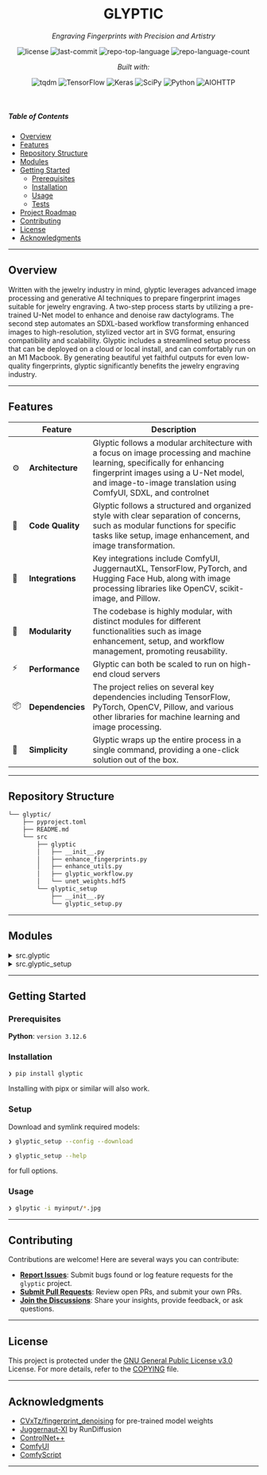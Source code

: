 <!-- <p align="center"> -->
<!--   <img src="ttt.png" width="60%" alt="TTT-logo"> -->
<!-- </p> -->
<p align="center">
    <h1 align="center">GLYPTIC</h1>
</p>
<p align="center">
    <em>Engraving Fingerprints with Precision and Artistry</em>
</p>
<p align="center">
	<img src="https://img.shields.io/github/license/tariks/glyptic?style=default&logo=opensourceinitiative&logoColor=white&color=0080ff" alt="license">
	<img src="https://img.shields.io/github/last-commit/tariks/glyptic?style=default&logo=git&logoColor=white&color=0080ff" alt="last-commit">
	<img src="https://img.shields.io/github/languages/top/tariks/glyptic?style=default&color=0080ff" alt="repo-top-language">
	<img src="https://img.shields.io/github/languages/count/tariks/glyptic?style=default&color=0080ff" alt="repo-language-count">
<p align="center">
		<em>Built with:</em>
</p>
<p align="center">
	<img src="https://img.shields.io/badge/tqdm-FFC107.svg?style=default&logo=tqdm&logoColor=black" alt="tqdm">
	<img src="https://img.shields.io/badge/TensorFlow-FF6F00.svg?style=default&logo=TensorFlow&logoColor=white" alt="TensorFlow">
	<img src="https://img.shields.io/badge/Keras-D00000.svg?style=default&logo=Keras&logoColor=white" alt="Keras">
	<img src="https://img.shields.io/badge/SciPy-8CAAE6.svg?style=default&logo=SciPy&logoColor=white" alt="SciPy">
	<img src="https://img.shields.io/badge/Python-3776AB.svg?style=default&logo=Python&logoColor=white" alt="Python">
	<img src="https://img.shields.io/badge/AIOHTTP-2C5BB4.svg?style=default&logo=AIOHTTP&logoColor=white" alt="AIOHTTP">
</p>

<br>

#####  Table of Contents

- [ Overview](#-overview)
- [ Features](#-features)
- [ Repository Structure](#-repository-structure)
- [ Modules](#-modules)
- [ Getting Started](#-getting-started)
    - [ Prerequisites](#-prerequisites)
    - [ Installation](#-installation)
    - [ Usage](#-usage)
    - [ Tests](#-tests)
- [ Project Roadmap](#-project-roadmap)
- [ Contributing](#-contributing)
- [ License](#-license)
- [ Acknowledgments](#-acknowledgments)

---

##  Overview

Written with the jewelry industry in mind, glyptic leverages advanced image processing and generative AI techniques to prepare fingerprint images suitable for jewelry engraving. A two-step process starts by utilizing a pre-trained U-Net model to enhance and denoise raw dactylograms. The second step automates an SDXL-based workflow transforming enhanced images to high-resolution, stylized vector art in SVG format, ensuring compatibility and scalability. Glyptic includes a streamlined setup process that can be deployed on a cloud or local install, and can comfortably run on an M1 Macbook. By generating beautiful yet faithful outputs for even low-quality fingerprints, glyptic significantly benefits the jewelry engraving industry.

---

##  Features

|    |   Feature         | Description |
|----|-------------------|---------------------------------------------------------------|
| ⚙️  | **Architecture**  | Glyptic follows a modular architecture with a focus on image processing and machine learning, specifically for enhancing fingerprint images using a U-Net model, and image-to-image translation using ComfyUI, SDXL, and controlnet |
| 🔩 | **Code Quality**  | Glyptic follows a structured and organized style with clear separation of concerns, such as modular functions for specific tasks like setup, image enhancement, and image transformation. |
| 🔌 | **Integrations**  | Key integrations include ComfyUI, JuggernautXL, TensorFlow, PyTorch, and Hugging Face Hub, along with image processing libraries like OpenCV, scikit-image, and Pillow. |
| 🧩 | **Modularity**    | The codebase is highly modular, with distinct modules for different functionalities such as image enhancement, setup, and workflow management, promoting reusability. |
| ⚡️  | **Performance**   | Glyptic can both be scaled to run on high-end cloud servers | and run on local machines, with the ability to process large batches of images efficiently. End-to-end processing takes about one minute per image on an M1 macbook with 32GB of RAM. 
| 📦 | **Dependencies**  | The project relies on several key dependencies including TensorFlow, PyTorch, OpenCV, Pillow, and various other libraries for machine learning and image processing. |
| 🚀 | **Simplicity**   | Glyptic wraps up the entire process in a single command, providing a one-click solution out of the box. |

---

##  Repository Structure

```sh
└── glyptic/
    ├── pyproject.toml
    ├── README.md
    └── src
        ├── glyptic
        │   ├── __init__.py
        │   ├── enhance_fingerprints.py
        │   ├── enhance_utils.py
        │   ├── glyptic_workflow.py
        │   └── unet_weights.hdf5
        └── glyptic_setup
            ├── __init__.py
            └── glyptic_setup.py
```

---

##  Modules

<details closed><summary>src.glyptic</summary>

| File | Summary |
| --- | --- |
| [enhance_fingerprints.py](https://github.com/tariks/glyptic/blob/main/src/glyptic/enhance_fingerprints.py) | Enhances fingerprint images by utilizing a pre-trained U-Net model. Downloads necessary model weights if unavailable locally and processes images in batches, resizing and normalizing them before prediction. Outputs enhanced images to a specified directory, optimizing them for further analysis or use within the repository's broader fingerprint processing workflow. |
| [enhance_utils.py](https://github.com/tariks/glyptic/blob/main/src/glyptic/enhance_utils.py) | Defines the U-Net model used by enhance_fingerprints.py. |
| [unet_weights.hdf5](https://github.com/tariks/glyptic/blob/main/src/glyptic/unet_weights.hdf5) | Contain pre-trained weights for a U-Net model, facilitating efficient and accurate image processing tasks within the glyptic module. Integrates seamlessly into the workflow, enhancing the systems capability to handle complex image enhancement and fingerprint analysis operations. |
| [glyptic_workflow.py](https://github.com/tariks/glyptic/blob/main/src/glyptic/glyptic_workflow.py) | Facilitates the transformation of input images into high-resolution, stylized outputs using advanced machine learning models and image processing techniques. Integrates various conditioning and control mechanisms to enhance image quality and converts the final output to SVG format, ensuring compatibility and scalability within the repositorys architecture. |

</details>

<details closed><summary>src.glyptic_setup</summary>

| File | Summary |
| --- | --- |
| [glyptic_setup.py](https://github.com/tariks/glyptic/blob/main/src/glyptic_setup/glyptic_setup.py) | Facilitate the setup and configuration of the glyptic application by creating necessary directories, generating configuration files, and optionally downloading required model files. Enhance user experience by providing command-line arguments for custom data directories and automated setup processes. |

</details>

---

##  Getting Started

###  Prerequisites

**Python**: `version 3.12.6`

###  Installation

```sh
❯ pip install glyptic
```

Installing with pipx or similar will also work.

###  Setup

Download and symlink required models:
```sh
❯ glyptic_setup --config --download
```

```sh
❯ glyptic_setup --help
```
for full options.


###  Usage

```sh
❯ glpytic -i myinput/*.jpg 
```

---

##  Contributing

Contributions are welcome! Here are several ways you can contribute:

- **[Report Issues](https://github.com/tariks/glyptic/issues)**: Submit bugs found or log feature requests for the `glyptic` project.
- **[Submit Pull Requests](https://github.com/tariks/glyptic/blob/main/CONTRIBUTING.md)**: Review open PRs, and submit your own PRs.
- **[Join the Discussions](https://github.com/tariks/glyptic/discussions)**: Share your insights, provide feedback, or ask questions.

---

##  License

This project is protected under the [GNU General Public License v3.0](https://choosealicense.com/licenses/gpl-3.0/) License. For more details, refer to the [COPYING](https://github.com/tariks/glyptic/blob/main/COPYING) file.

---

##  Acknowledgments

- [CVxTz/fingerprint_denoising](https://github.com/CVxTz/fingerprint_denoising) for pre-trained model weights
- [Juggernaut-XI](https://huggingface.co/RunDiffusion/Juggernaut-XI-v11) by RunDiffusion
- [ControlNet++](https://huggingface.co/xinsir/controlnet-union-sdxl-1.0)
- [ComfyUI](https://github.com/comfyanonymous/ComfyUI)
- [ComfyScript](https://github.com/Chaoses-Ib/ComfyScript)

---
